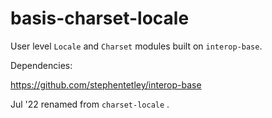 # basis-charset-locale

User level `Locale` and `Charset` modules built on `interop-base`.

Dependencies: 

https://github.com/stephentetley/interop-base

Jul '22 renamed from `charset-locale` .

